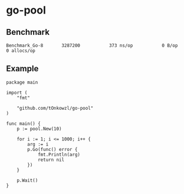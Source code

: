 # go-pool

## Benchmark

```text
Benchmark_Go-8   	 3287200	       373 ns/op	       0 B/op	       0 allocs/op
```

## Example

```golang
package main

import (
	"fmt"

	"github.com/tOnkowzl/go-pool"
)

func main() {
	p := pool.New(10)

	for i := 1; i <= 1000; i++ {
		arg := i
		p.Go(func() error {
			fmt.Println(arg)
			return nil
		})
	}

	p.Wait()
}
```
